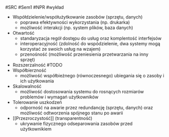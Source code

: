 #SRC #Sem1 #NPR #wykład 

- Współdzielenie/współużytkowanie zasobów (sprzętu, danych)
	- poprawa efektywności wykorzystania (np. drukarka)
	- możliwość interakcji (np. system plików, baza danych)
- Otwartość
	- standaryzacja regół dostępu do usług oraz komplentość interfejsów
	- interoperacyjność (zdolność do wspódzielenie, dwa systemy mogą korzystać ze swoich usług na wzajem)
	- przenośność (możliwość przeniesienia przetwarzania na inny sprzęt)
- Rozszerzalność
#TODO
- Współbierzność
	- możliwość współbieżnego (równoczesnego) ubiegania się o zasoby i ich użytkowania
- Skalowalność
	- możliwość dostosowania systemu do rosnących rozmiarów problemów i wymagań użytkowników
- Tolerowanie uszkodzeń
	- odporność na awarie przez redundancję (sprzętu, danych) oraz możliwość odtworzenia spójnego stanu po awarii
- [[Przezroczystość]] (transparentność)
	- ukrywanie fizycznego odseparowania zasobów przed użytkownikiem 